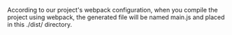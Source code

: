 According to our project's webpack configuration, when you compile the project using webpack, the generated file will be named main.js and placed in this ./dist/ directory.  
